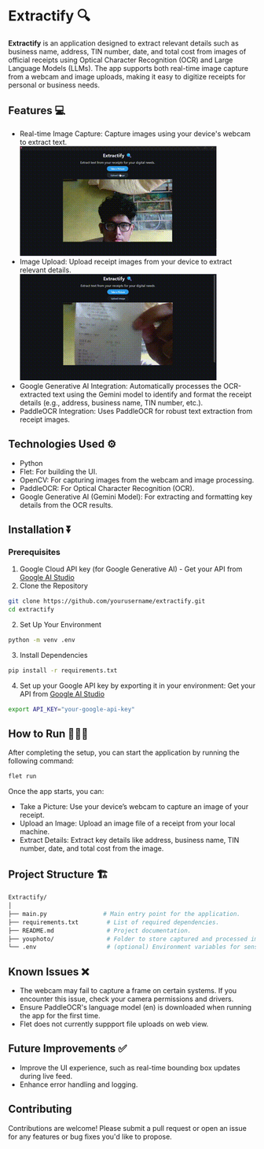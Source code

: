 # Extractify 🔍
**Extractify** is an application designed to extract relevant details such as business name, address, TIN number, date, and total cost from images of official receipts using Optical Character Recognition (OCR) and Large Language Models (LLMs). The app supports both real-time image capture from a webcam and image uploads, making it easy to digitize receipts for personal or business needs.

## Features 💻
- Real-time Image Capture: Capture images using your device's webcam to extract text.
![Demo 1](assets/1.gif)
- Image Upload: Upload receipt images from your device to extract relevant details.
![Demo 2](assets/2.gif)
- Google Generative AI Integration: Automatically processes the OCR-extracted text using the Gemini model to identify and format the receipt details (e.g., address, business name, TIN number, etc.).
- PaddleOCR Integration: Uses PaddleOCR for robust text extraction from receipt images.

## Technologies Used ⚙️
- Python
- Flet: For building the UI.
- OpenCV: For capturing images from the webcam and image processing.
- PaddleOCR: For Optical Character Recognition (OCR).
- Google Generative AI (Gemini Model): For extracting and formatting key details from the OCR results.

## Installation ⏬
### Prerequisites
1. Google Cloud API key (for Google Generative AI) - Get your API from [Google AI Studio](https://ai.google.dev/aistudio)
1. Clone the Repository
```bash
git clone https://github.com/yourusername/extractify.git
cd extractify
```
2. Set Up Your Environment
```bash
python -m venv .env
```
3. Install Dependencies
``` bash
pip install -r requirements.txt
```
4. Set up your Google API key by exporting it in your environment:
Get your API from [Google AI Studio](https://ai.google.dev/aistudio)
```bash
export API_KEY="your-google-api-key"
```

## How to Run 🏃‍♂️‍➡️
After completing the setup, you can start the application by running the following command:
```bash
flet run
```
Once the app starts, you can:

- Take a Picture: Use your device’s webcam to capture an image of your receipt.
- Upload an Image: Upload an image file of a receipt from your local machine.
- Extract Details: Extract key details like address, business name, TIN number, date, and total cost from the image.

## Project Structure 🏗️
```bash
Extractify/
│
├── main.py                # Main entry point for the application.
├── requirements.txt        # List of required dependencies.
├── README.md               # Project documentation.
├── youphoto/               # Folder to store captured and processed images. (deletes the image immediately after processing)
└── .env                    # (optional) Environment variables for sensitive data (API keys).
```
## Known Issues ❌
- The webcam may fail to capture a frame on certain systems. If you encounter this issue, check your camera permissions and drivers.
- Ensure PaddleOCR's language model (en) is downloaded when running the app for the first time.
- Flet does not currently suppport file uploads on web view.

## Future Improvements ✅
- Improve the UI experience, such as real-time bounding box updates during live feed.
- Enhance error handling and logging.
  
## Contributing
Contributions are welcome! Please submit a pull request or open an issue for any features or bug fixes you'd like to propose.
